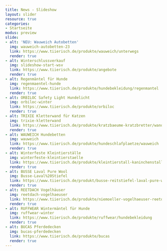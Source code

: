 ```yaml
---
title: News - Slideshow
layout: slider
resource: true
categories:
- Startseite
modus: preview
slide:
- alt: 'NEU: Wauweich Autobetten'
  img: wauweich-autobetten-23
  link: https://www.tiierisch.de/produkte/wauweich/unterwegs
  render: true
- alt: Winterschlussverkauf
  img: slideshow-start-wsv
  link: https://www.tiierisch.de/produkte/angebote
  render: true
- alt: Regenmäntel für Hunde
  img: regenmaentel-hunde
  link: https://www.tiierisch.de/produkte/hundebekleidung/regenmantel
  render: true
- alt: ORBILOC Safety Light Hundelicht
  img: orbiloc-winter
  link: https://www.tiierisch.de/produkte/orbiloc
  render: true
- alt: TRIXIE Kletterwand für Katzen
  img: trixie-kletterwand
  link: https://www.tiierisch.de/produkte/kratzbaeume-kratzbretter/wandmontage_trixie
  render: true
- alt: WAUWEICH Hundebetten
  img: wauweich
  link: https://www.tiierisch.de/produkte/hundeschlafplaetze/wauweich
  render: true
- alt: Winterfeste Kleintierställe
  img: winterfeste-kleintierstaelle
  link: https://www.tiierisch.de/produkte/kleintierstall-kaninchenstall/winterfest
  render: true
- alt: BUSSE Laval Pure Wool
  img: Busse-Laval%20Stiefel
  link: https://www.tiierisch.de/produkt/busse-reitstiefel-laval-pure-wool
  render: true
- alt: REETDACH Vogelhäuser
  img: reetdach-vogelhaeuser
  link: https://www.tiierisch.de/produkte/niemoeller-vogelhaeuser-reetdach
  render: true
- alt: RUFFWEAR Wintermäntel für Hunde
  img: ruffwear-winter
  link: https://www.tiierisch.de/produkte/ruffwear/hundebekleidung
  render: true
- alt: BUCAS Pferdedecken
  img: bucas-pferdedecken
  link: https://www.tiierisch.de/produkte/bucas
  render: true
---
```


